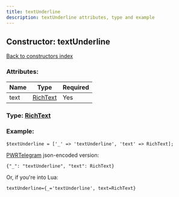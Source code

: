 ```yaml
---
title: textUnderline
description: textUnderline attributes, type and example
---
```

## Constructor: textUnderline  
[Back to constructors index](index.md)



### Attributes:

| Name     |    Type       | Required |
|----------|---------------|----------|
|text|[RichText](../types/RichText.md) | Yes|



### Type: [RichText](../types/RichText.md)


### Example:

```
$textUnderline = ['_' => 'textUnderline', 'text' => RichText];
```  

[PWRTelegram](https://pwrtelegram.xyz) json-encoded version:

```
{"_": "textUnderline", "text": RichText}
```


Or, if you're into Lua:  


```
textUnderline={_='textUnderline', text=RichText}

```


